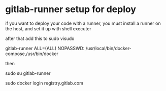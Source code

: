 # gitlab-runner setup for deploy
if you want to deploy your code with a runner, you must install a runner on the host, and set it up with shell executer

after that add this to sudo visudo


gitlab-runner ALL=(ALL) NOPASSWD: /usr/local/bin/docker-compose,/usr/bin/docker


then

sudo su gitlab-runner

sudo docker login registry.gitlab.com